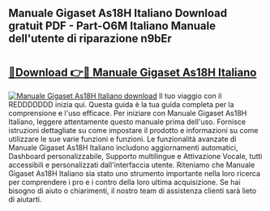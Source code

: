 ## Manuale Gigaset As18H Italiano Download gratuit PDF - Part-O6M Italiano Manuale dell'utente di riparazione n9bEr

# <h2><a href="http://dfc3sk.blite.top/?on=Manuale+Gigaset+As18H+Italiano">🔗Download 👉🔴 Manuale Gigaset As18H Italiano</a></h2>

[![Manuale Gigaset As18H Italiano download](https://i.imgur.com/lujVjoI.png)](http://dfc3sk.blite.top/?on=Manuale+Gigaset+As18H+Italiano)
Il tuo viaggio con il REDDDDDDD inizia qui. Questa guida è la tua guida completa per la comprensione e l'uso efficace. Per iniziare con Manuale Gigaset As18H Italiano, leggere attentamente questo manuale prima dell'uso. Fornisce istruzioni dettagliate su come impostare il prodotto e informazioni su come utilizzare le sue varie funzioni e funzioni. Le funzionalità avanzate di Manuale Gigaset As18H Italiano includono aggiornamenti automatici, Dashboard personalizzabile, Supporto multilingue e Attivazione Vocale, tutti accessibili e personalizzati dall'interfaccia utente. Riteniamo che Manuale Gigaset As18H Italiano sia stato uno strumento importante nella loro ricerca per comprendere i pro e i contro della loro ultima acquisizione. Se hai bisogno di aiuto o chiarimenti, il nostro team di assistenza clienti sarà lieto di aiutarti.
